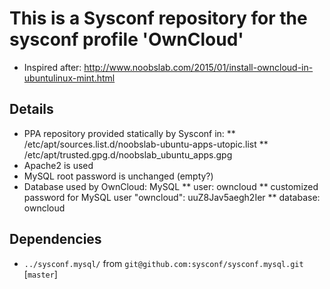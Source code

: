 # This is a Sysconf repository for the sysconf profile 'OwnCloud'

* Inspired after: http://www.noobslab.com/2015/01/install-owncloud-in-ubuntulinux-mint.html

## Details

* PPA repository provided statically by Sysconf in:
** /etc/apt/sources.list.d/noobslab-ubuntu-apps-utopic.list
** /etc/apt/trusted.gpg.d/noobslab_ubuntu_apps.gpg
* Apache2 is used
* MySQL root password is unchanged (empty?)
* Database used by OwnCloud: MySQL
** user: owncloud
** customized password for MySQL user "owncloud": uuZ8Jav5aegh2Ier
** database: owncloud

## Dependencies

* ```../sysconf.mysql/``` from ```git@github.com:sysconf/sysconf.mysql.git``` [```master```]
